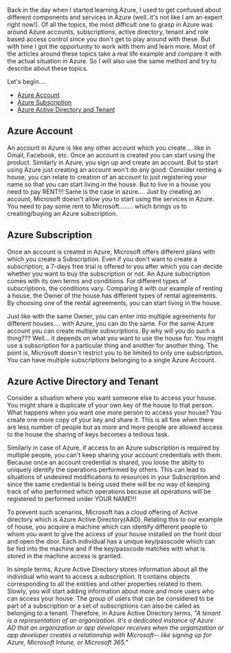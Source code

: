 Back in the day when I started learning Azure, I used to get confused about different components and services in Azure (well..it's not like I am an expert right now!). Of all the topics, the most difficult one to grasp in Azure was around Azure accounts, subscriptions, active directory, tenant and role based access control since you don't get to play around with these. But with time I got the opportunity to work with them and learn more. Most of the articles around these topics take a real life example and compare it with the actual situation in Azure. So I will also use the same method and try to describe about these topics.

Let's begin....

- [Azure Account](#heading)
- [Azure Subscription](#heading)
- [Azure Active Directory and Tenant](#heading)
<!-- toc -->
## Azure Account
An account in Azure is like any other account which you create.... like in Gmail, Facebook, etc. Once an account is created you can start using the product. Similarly in Azure, you sign up and create an account. But to start using Azure just creating an account won't do any good. Consider renting a house, you can relate to creation of an account to just registering your name so that you can start living in the house. But to live in a house you need to pay RENT!!! Same is the case in azure.... Just by creating an account, Microsoft doesn't allow you to start using the services in Azure. You need to pay some rent to Microsoft........ which brings us to creating/buying an Azure subscription.

## Azure Subscription
Once an account is created in Azure, Microsoft offers different plans with which you create a Subscription. Even if you don't want to create a subscription, a 7-days free trial is offered to you after which you can decide whether you want to buy the subscription or not. An Azure subscription comes with its own terms and conditions. For different types of subscriptions, the conditions vary. Comparing it with our example of renting a house, the Owner of the house has different types of rental agreements. By choosing one of the rental agreements, you can start living in the house.

Just like with the same Owner, you can enter into multiple agreements for different houses.... with Azure, you can do the same. For the same Azure account you can create multiple subscriptions. By why will you do such a thing??? Well... it depends on what you want to use the house for. You might use a subscription for a particular thing and another for another thing. The point is, Microsoft doesn't restrict you to be limited to only one subscription. You can have multiple subscriptions belonging to a single Azure Account.

## Azure Active Directory and Tenant
Consider a situation where you want someone else to access your house. You might share a duplicate of your own key of the house to that person. What happens when you want one more person to access your house? You create one more copy of your key and share it. This is all fine when there are less number of people but as more and more people are allowed access to the house the sharing of keys becomes a tedious task. 

Similarly in case of Azure, if access to an Azure subscription is required by multiple people, you can't keep sharing your account credentials with them. Because once an account credential is shared, you loose the ablity to uniquely identify the operations performed by others. This can lead to situations of undesired modifications to resources in your Subscription and since the same credential is being used there will be no way of keeping track of who performed which operations because all operations will be registered to performed under YOUR NAME!!!

To prevent such scenarios, Microsoft has a cloud offering of Active directory which is Azure Active Directory(AAD). Relating this to our example of house, you acquire a machine which can identify different people to whom you want to give the access of your house installed on the front door and open the door.  Each individual has a unique key/passcode which can be fed into the machine and if the key/passcode matches with what is stored in the machine access is granted.

In simple terms, Azure Active Directory stores information about all the individual who want to access a subscription. It contains objects corresponding to all the entities and other properties related to them. 
Slowly, you will start adding information about more and more users who can access your house. The group of users that can be considered to be part of a subscription or a set of subscriptions can also be called as belonging to a tenant. Therefore, in Azure Active Directory terms, *"A tenant is a representation of an organization. It's a dedicated instance of Azure AD that an organization or app developer receives when the organization or app developer creates a relationship with Microsoft-- like signing up for Azure, Microsoft Intune, or Microsoft 365."*